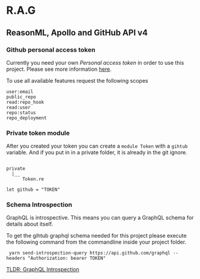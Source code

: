 # R.A.G

## ReasonML, Apollo and GitHub API v4

### Github personal access token

Currently you need your own _Personal access token_ in order to use this project.
Please see more information [here](https://github.com/settings/tokens).

To use all available features request the following scopes

```
user:email
public_repo
read:repo_hook
read:user
repo:status
repo_deployment
```

### Private token module

After you created your token you can create a `module Token` with a `gihtub` variable.
And if you put in in a private folder, it is already in the git ignore.

```

private
  |__ 
      Token.re

let github = "TOKEN"
```

### Schema Introspection

GraphQL is introspective. This means you can query a GraphQL schema for details about itself.

To get the gihtub graphql schema needed for this project please execute the following command from the commandline inside your project folder.

` yarn send-introspection-query https://api.github.com/graphql --headers "Authorization: bearer TOKEN"`

[TLDR; GraphQL Introspection](http://graphql.org/learn/introspection/)
